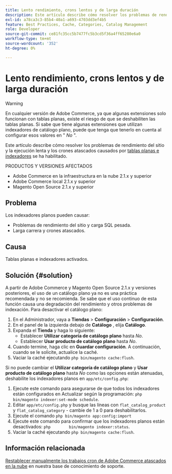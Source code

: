 ```yaml
---
title: Lento rendimiento, crons lentos y de larga duración
description: Este artículo describe cómo resolver los problemas de rendimiento del sitio y la ejecución lenta y los crones atascados causados por la activación de tablas planas e indexadores.
exl-id: a78ca3c3-85b4-40a1-a693-4703dd3ef4b5
feature: Best Practices, Cache, Categories, Catalog Management
role: Developer
source-git-commit: ce81fc35cc5b7477fc5b3cd5f36a4ff65280e6a0
workflow-type: tm+mt
source-wordcount: '352'
ht-degree: 0%

---
```


# Lento rendimiento, crons lentos y de larga duración

>[!WARNING]
>
>En cualquier versión de Adobe Commerce, ya que algunas extensiones solo funcionan con tablas planas, existe el riesgo de que se deshabiliten las tablas planas. Si sabe que tiene algunas extensiones que utilizan indexadores de catálogo plano, puede que tenga que tenerlo en cuenta al configurar esos valores en &quot; *No* &quot;.

Este artículo describe cómo resolver los problemas de rendimiento del sitio y la ejecución lenta y los crones atascados causados por [tablas planas e indexadores](https://docs.magento.com/m2/ce/user_guide/catalog/catalog-flat.html) se ha habilitado.

PRODUCTOS Y VERSIONES AFECTADOS

* Adobe Commerce en la infraestructura en la nube 2.1.x y superior
* Adobe Commerce local 2.1.x y superior
* Magento Open Source 2.1.x y superior

## Problema

Los indexadores planos pueden causar:

* Problemas de rendimiento del sitio y carga SQL pesada.
* Larga carrera y crones atascados.

## Causa

Tablas planas e indexadores activados.

## Solución {#solution}

A partir de Adobe Commerce y Magento Open Source 2.1.x y versiones posteriores, el uso de un catálogo plano ya no es una práctica recomendada y no se recomienda. Se sabe que el uso continuo de esta función causa una degradación del rendimiento y otros problemas de indexación. Para desactivar el catálogo plano:

1. En el Administrador, vaya a **Tiendas** > **Configuración** > **Configuración**.
1. En el panel de la izquierda debajo de **Catálogo** , elija **Catálogo**.
1. Expanda el **Tienda** y haga lo siguiente:
   * Establecer **Utilizar categoría de catálogo plano** hasta *No*.
   * Establecer **Usar producto de catálogo plano** hasta *No*.
1. Cuando termine, haga clic en **Guardar configuración**. A continuación, cuando se le solicite, actualice la caché.
1. Vaciar la caché ejecutando `php bin/magento cache:flush`.

Si no puede cambiar el **Utilizar categoría de catálogo plano** y **Usar producto de catálogo plano** hasta *No* como las opciones están atenuadas, deshabilite los indexadores planos en `app/etc/config.php`:

1. Ejecute este comando para asegurarse de que todos los indexadores están configurados en Actualizar según la programación: `php bin/magento indexer:set-mode schedule`.
1. Editar `app/etc/config.php` y busque las líneas con `flat_catalog_product` y `flat_catalog_category` - cambie de 1 a 0 para deshabilitarlos.
1. Ejecute el comando `php bin/magento app:config:import`
1. Ejecute este comando para confirmar que los indexadores planos están desactivados: `php        bin/magento indexer:status`.
1. Vaciar la caché ejecutando `php bin/magento cache:flush`.

## Información relacionada

[Restablecer manualmente los trabajos cron de Adobe Commerce atascados en la nube](/help/how-to/general/reset-stuck-magento-cron-jobs-manually-on-cloud.md) en nuestra base de conocimiento de soporte.
